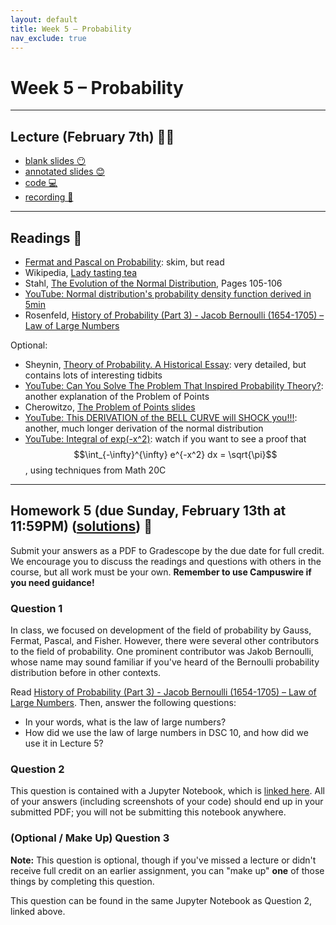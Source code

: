 ```yaml
---
layout: default
title: Week 5 – Probability
nav_exclude: true
---
```


<script src="https://cdn.mathjax.org/mathjax/latest/MathJax.js?config=TeX-AMS-MML_HTMLorMML" type="text/javascript"></script>

# Week 5 – Probability

---

## Lecture (February 7th) 👨‍🏫

- [blank slides 😶](../../slides/lec05.pdf)
- [annotated slides 😊](../../slides/lec05-annotated.pdf)
- [code 💻](http://datahub.ucsd.edu/user-redirect/git-sync?repo=https://github.com/dsc-courses/dsc90-2022-wi&subPath=lecture/lec05/lec05.ipynb)
- [recording 🎥](https://youtu.be/Dvx47kcwnaI)

---

## Readings 📖

- [Fermat and Pascal on Probability](https://www.york.ac.uk/depts/maths/histstat/pascal.pdf): skim, but read
- Wikipedia, [Lady tasting tea](https://en.wikipedia.org/wiki/Lady_tasting_tea)
- Stahl, [The Evolution of the Normal Distribution](https://www.maa.org/sites/default/files/pdf/upload_library/22/Allendoerfer/stahl96.pdf), Pages 105-106
- [YouTube: Normal distribution's probability density function derived in 5min](https://www.youtube.com/watch?v=ebewBjZmZTw)
- Rosenfeld, [History of Probability (Part 3) - Jacob Bernoulli (1654-1705) – Law of Large Numbers](https://higherlogicdownload.s3.amazonaws.com/AMSTAT/1484431b-3202-461e-b7e6-ebce10ca8bcd/UploadedImages/Classroom_Activities/HP_3_Jacob_Bernoulli_-_Law_of_Large_Numbers.pdf)

Optional:
- Sheynin, [Theory of Probability. A Historical Essay](https://arxiv.org/pdf/1802.09966.pdf): very detailed, but contains lots of interesting tidbits
- [YouTube: Can You Solve The Problem That Inspired Probability Theory?](https://www.youtube.com/watch?v=C_nV3cVNjog): another explanation of the Problem of Points
- Cherowitzo, [The Problem of Points slides](http://math.ucdenver.edu/~wcherowi/courses/history2/PrblmOfPoints.pdf)
- [YouTube: This DERIVATION of the BELL CURVE will SHOCK you!!!](https://www.youtube.com/watch?v=cTyPuZ9-JZ0): another, much longer derivation of the normal distribution
- [YouTube: Integral of exp(-x^2)](https://www.youtube.com/watch?v=fWOGfzC3IeY): watch if you want to see a proof that $$\int_{-\infty}^{\infty} e^{-x^2} dx = \sqrt{\pi}$$, using techniques from Math 20C

---

## Homework 5 (due Sunday, February 13th at 11:59PM) ([solutions](https://campuswire.com/c/GCAB4734F/feed/29)) 📝

Submit your answers as a PDF to Gradescope by the due date for full credit. We encourage you to discuss the readings and questions with others in the course, but all work must be your own. **Remember to use Campuswire if you need guidance!**

### Question 1

In class, we focused on development of the field of probability by Gauss, Fermat, Pascal, and Fisher. However, there were several other contributors to the field of probability. One prominent contributor was Jakob Bernoulli, whose name may sound familiar if you've heard of the Bernoulli probability distribution before in other contexts.

Read [History of Probability (Part 3) - Jacob Bernoulli (1654-1705) – Law of Large Numbers](https://higherlogicdownload.s3.amazonaws.com/AMSTAT/1484431b-3202-461e-b7e6-ebce10ca8bcd/UploadedImages/Classroom_Activities/HP_3_Jacob_Bernoulli_-_Law_of_Large_Numbers.pdf). Then, answer the following questions:
- In your words, what is the law of large numbers?
- How did we use the law of large numbers in DSC 10, and how did we use it in Lecture 5?

### Question 2

This question is contained with a Jupyter Notebook, which is [linked here](http://datahub.ucsd.edu/user-redirect/git-sync?repo=https://github.com/dsc-courses/dsc90-2022-wi&subPath=homework/hw05/hw05-student.ipynb). All of your answers (including screenshots of your code) should end up in your submitted PDF; you will not be submitting this notebook anywhere.

### (Optional / Make Up) Question 3

**Note:** This question is optional, though if you've missed a lecture or didn't receive full credit on an earlier assignment, you can "make up" **one** of those things by completing this question.

This question can be found in the same Jupyter Notebook as Question 2, linked above.